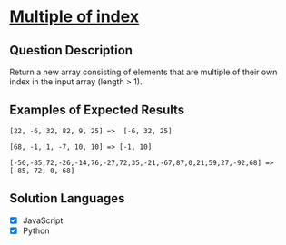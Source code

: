 # [Multiple of index](https://www.codewars.com/kata/5a34b80155519e1a00000009)

## Question Description

Return a new array consisting of elements that are multiple of their own index in the input array (length > 1).

## Examples of Expected Results

```
[22, -6, 32, 82, 9, 25] =>  [-6, 32, 25]

[68, -1, 1, -7, 10, 10] => [-1, 10]

[-56,-85,72,-26,-14,76,-27,72,35,-21,-67,87,0,21,59,27,-92,68] => [-85, 72, 0, 68]
```

## Solution Languages

- [x] JavaScript
- [x] Python
